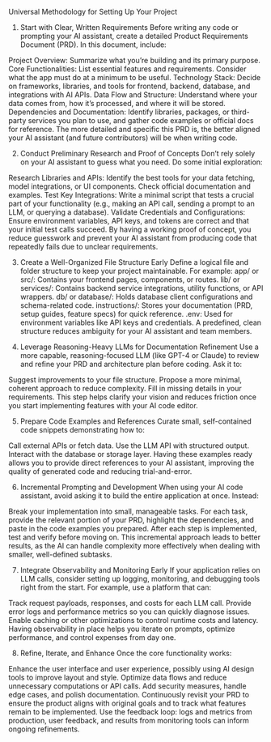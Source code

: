 Universal Methodology for Setting Up Your Project
1. Start with Clear, Written Requirements
Before writing any code or prompting your AI assistant, create a detailed Product Requirements Document (PRD). In this document, include:

Project Overview: Summarize what you’re building and its primary purpose.
Core Functionalities: List essential features and requirements. Consider what the app must do at a minimum to be useful.
Technology Stack: Decide on frameworks, libraries, and tools for frontend, backend, database, and integrations with AI APIs.
Data Flow and Structure: Understand where your data comes from, how it’s processed, and where it will be stored.
Dependencies and Documentation: Identify libraries, packages, or third-party services you plan to use, and gather code examples or official docs for reference.
The more detailed and specific this PRD is, the better aligned your AI assistant (and future contributors) will be when writing code.

2. Conduct Preliminary Research and Proof of Concepts
Don’t rely solely on your AI assistant to guess what you need. Do some initial exploration:

Research Libraries and APIs: Identify the best tools for your data fetching, model integrations, or UI components. Check official documentation and examples.
Test Key Integrations: Write a minimal script that tests a crucial part of your functionality (e.g., making an API call, sending a prompt to an LLM, or querying a database).
Validate Credentials and Configurations: Ensure environment variables, API keys, and tokens are correct and that your initial test calls succeed.
By having a working proof of concept, you reduce guesswork and prevent your AI assistant from producing code that repeatedly fails due to unclear requirements.

3. Create a Well-Organized File Structure Early
Define a logical file and folder structure to keep your project maintainable. For example:
app/ or src/: Contains your frontend pages, components, or routes.
lib/ or services/: Contains backend service integrations, utility functions, or API wrappers.
db/ or database/: Holds database client configurations and schema-related code.
instructions/: Stores your documentation (PRD, setup guides, feature specs) for quick reference.
.env: Used for environment variables like API keys and credentials.
A predefined, clean structure reduces ambiguity for your AI assistant and team members.

4. Leverage Reasoning-Heavy LLMs for Documentation Refinement
Use a more capable, reasoning-focused LLM (like GPT-4 or Claude) to review and refine your PRD and architecture plan before coding. Ask it to:

Suggest improvements to your file structure.
Propose a more minimal, coherent approach to reduce complexity.
Fill in missing details in your requirements.
This step helps clarify your vision and reduces friction once you start implementing features with your AI code editor.

5. Prepare Code Examples and References
Curate small, self-contained code snippets demonstrating how to:

Call external APIs or fetch data.
Use the LLM API with structured output.
Interact with the database or storage layer.
Having these examples ready allows you to provide direct references to your AI assistant, improving the quality of generated code and reducing trial-and-error.

6. Incremental Prompting and Development
When using your AI code assistant, avoid asking it to build the entire application at once. Instead:

Break your implementation into small, manageable tasks.
For each task, provide the relevant portion of your PRD, highlight the dependencies, and paste in the code examples you prepared.
After each step is implemented, test and verify before moving on.
This incremental approach leads to better results, as the AI can handle complexity more effectively when dealing with smaller, well-defined subtasks.

7. Integrate Observability and Monitoring Early
If your application relies on LLM calls, consider setting up logging, monitoring, and debugging tools right from the start. For example, use a platform that can:

Track request payloads, responses, and costs for each LLM call.
Provide error logs and performance metrics so you can quickly diagnose issues.
Enable caching or other optimizations to control runtime costs and latency.
Having observability in place helps you iterate on prompts, optimize performance, and control expenses from day one.

8. Refine, Iterate, and Enhance
Once the core functionality works:

Enhance the user interface and user experience, possibly using AI design tools to improve layout and style.
Optimize data flows and reduce unnecessary computations or API calls.
Add security measures, handle edge cases, and polish documentation.
Continuously revisit your PRD to ensure the product aligns with original goals and to track what features remain to be implemented.
Use the feedback loop: logs and metrics from production, user feedback, and results from monitoring tools can inform ongoing refinements.